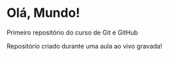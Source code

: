 # Olá, Mundo!
 Primeiro repositório do curso de Git e GitHub

Repositório criado durante uma aula ao vivo gravada!